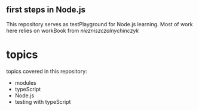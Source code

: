 ## first steps in Node.js

This repository serves as testPlayground for Node.js learning. Most of work here relies on workBook from _niezniszczalnychinczyk_

# topics

topics covered in this repository:

- modules
- typeScript
- Node.js
- testing with typeScript
